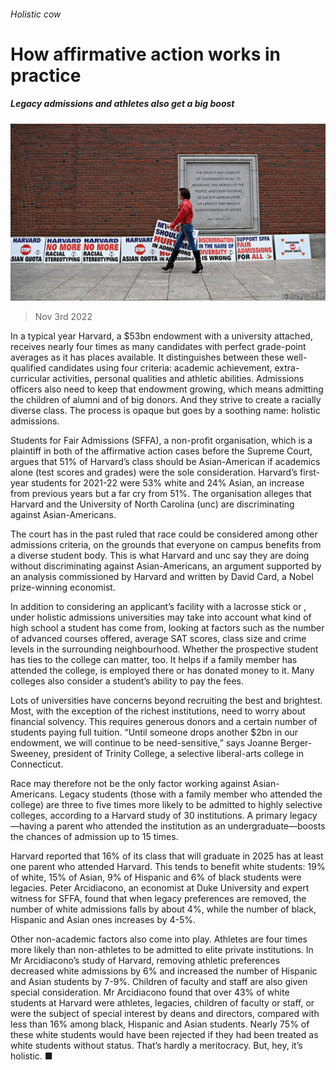 ###### Holistic cow

# How affirmative action works in practice 

##### Legacy admissions and athletes also get a big boost 

![image](images/20221105_USP506.jpg) 

> Nov 3rd 2022 

In a typical year Harvard, a $53bn endowment with a university attached, receives nearly four times as many candidates with perfect grade-point averages as it has places available. It distinguishes between these well-qualified candidates using four criteria: academic achievement, extra-curricular activities, personal qualities and athletic abilities. Admissions officers also need to keep that endowment growing, which means admitting the children of alumni and of big donors. And they strive to create a racially diverse class. The process is opaque but goes by a soothing name: holistic admissions.

Students for Fair Admissions (SFFA), a non-profit organisation, which is a plaintiff in both of the affirmative action cases before the Supreme Court, argues that 51% of Harvard’s class should be Asian-American if academics alone (test scores and grades) were the sole consideration. Harvard’s first-year students for 2021-22 were 53% white and 24% Asian, an increase from previous years but a far cry from 51%. The organisation alleges that Harvard and the University of North Carolina (unc) are discriminating against Asian-Americans.

The court has in the past ruled that race could be considered among other admissions criteria, on the grounds that everyone on campus benefits from a diverse student body. This is what Harvard and unc say they are doing without discriminating against Asian-Americans, an argument supported by an analysis commissioned by Harvard and written by David Card, a Nobel prize-winning economist.

In addition to considering an applicant’s facility with a lacrosse stick or , under holistic admissions universities may take into account what kind of high school a student has come from, looking at factors such as the number of advanced courses offered, average SAT scores, class size and crime levels in the surrounding neighbourhood. Whether the prospective student has ties to the college can matter, too. It helps if a family member has attended the college, is employed there or has donated money to it. Many colleges also consider a student’s ability to pay the fees.

Lots of universities have concerns beyond recruiting the best and brightest. Most, with the exception of the richest institutions, need to worry about financial solvency. This requires generous donors and a certain number of students paying full tuition. “Until someone drops another $2bn in our endowment, we will continue to be need-sensitive,” says Joanne Berger-Sweeney, president of Trinity College, a selective liberal-arts college in Connecticut.

Race may therefore not be the only factor working against Asian-Americans. Legacy students (those with a family member who attended the college) are three to five times more likely to be admitted to highly selective colleges, according to a Harvard study of 30 institutions. A primary legacy—having a parent who attended the institution as an undergraduate—boosts the chances of admission up to 15 times.

Harvard reported that 16% of its class that will graduate in 2025 has at least one parent who attended Harvard. This tends to benefit white students: 19% of white, 15% of Asian, 9% of Hispanic and 6% of black students were legacies. Peter Arcidiacono, an economist at Duke University and expert witness for SFFA, found that when legacy preferences are removed, the number of white admissions falls by about 4%, while the number of black, Hispanic and Asian ones increases by 4-5%. 

Other non-academic factors also come into play. Athletes are four times more likely than non-athletes to be admitted to elite private institutions. In Mr Arcidiacono’s study of Harvard, removing athletic preferences decreased white admissions by 6% and increased the number of Hispanic and Asian students by 7-9%. Children of faculty and staff are also given special consideration. Mr Arcidiacono found that over 43% of white students at Harvard were athletes, legacies, children of faculty or staff, or were the subject of special interest by deans and directors, compared with less than 16% among black, Hispanic and Asian students. Nearly 75% of these white students would have been rejected if they had been treated as white students without status. That’s hardly a meritocracy. But, hey, it’s holistic. ■


